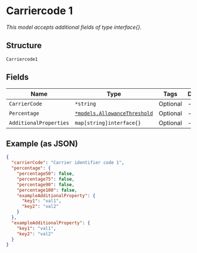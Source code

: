 
# Carriercode 1

*This model accepts additional fields of type interface{}.*

## Structure

`Carriercode1`

## Fields

| Name | Type | Tags | Description |
|  --- | --- | --- | --- |
| `CarrierCode` | `*string` | Optional | - |
| `Percentage` | [`*models.AllowanceThreshold`](../../doc/models/allowance-threshold.md) | Optional | - |
| `AdditionalProperties` | `map[string]interface{}` | Optional | - |

## Example (as JSON)

```json
{
  "carrierCode": "Carrier identifier code 1",
  "percentage": {
    "percentage50": false,
    "percentage75": false,
    "percentage90": false,
    "percentage100": false,
    "exampleAdditionalProperty": {
      "key1": "val1",
      "key2": "val2"
    }
  },
  "exampleAdditionalProperty": {
    "key1": "val1",
    "key2": "val2"
  }
}
```

